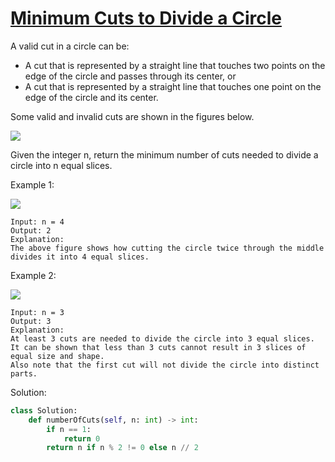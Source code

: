 # [Minimum Cuts to Divide a Circle](https://leetcode.com/problems/minimum-cuts-to-divide-a-circle/description/)

A valid cut in a circle can be:

- A cut that is represented by a straight line that touches two points on the edge of the circle and passes through its center, or
- A cut that is represented by a straight line that touches one point on the edge of the circle and its center.

Some valid and invalid cuts are shown in the figures below.

![](https://assets.leetcode.com/uploads/2022/10/29/alldrawio.png)

Given the integer n, return the minimum number of cuts needed to divide a circle into n equal slices.

Example 1:

![](https://assets.leetcode.com/uploads/2022/10/24/11drawio.png)

```
Input: n = 4
Output: 2
Explanation: 
The above figure shows how cutting the circle twice through the middle divides it into 4 equal slices.
```
Example 2:

![](https://assets.leetcode.com/uploads/2022/10/24/22drawio.png)

```
Input: n = 3
Output: 3
Explanation:
At least 3 cuts are needed to divide the circle into 3 equal slices. 
It can be shown that less than 3 cuts cannot result in 3 slices of equal size and shape.
Also note that the first cut will not divide the circle into distinct parts.
```
Solution:
````python
class Solution:
    def numberOfCuts(self, n: int) -> int:
        if n == 1:
            return 0
        return n if n % 2 != 0 else n // 2
````